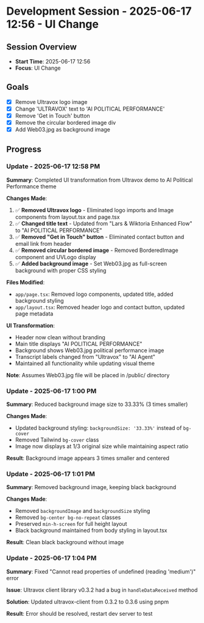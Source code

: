 # Development Session - 2025-06-17 12:56 - UI Change

## Session Overview
- **Start Time**: 2025-06-17 12:56
- **Focus**: UI Change

## Goals
- [x] Remove Ultravox logo image
- [x] Change 'ULTRAVOX' text to 'AI POLITICAL PERFORMANCE' 
- [x] Remove 'Get in Touch' button
- [x] Remove the circular bordered image div
- [x] Add Web03.jpg as background image

## Progress

### Update - 2025-06-17 12:58 PM

**Summary**: Completed UI transformation from Ultravox demo to AI Political Performance theme

**Changes Made**:
1. ✅ **Removed Ultravox logo** - Eliminated logo imports and Image components from layout.tsx and page.tsx
2. ✅ **Changed title text** - Updated from "Lars & Wiktoria Enhanced Flow" to "AI POLITICAL PERFORMANCE"  
3. ✅ **Removed "Get in Touch" button** - Eliminated contact button and email link from header
4. ✅ **Removed circular bordered image** - Removed BorderedImage component and UVLogo display
5. ✅ **Added background image** - Set Web03.jpg as full-screen background with proper CSS styling

**Files Modified**:
- `app/page.tsx`: Removed logo components, updated title, added background styling
- `app/layout.tsx`: Removed header logo and contact button, updated page metadata

**UI Transformation**: 
- Header now clean without branding
- Main title displays "AI POLITICAL PERFORMANCE"
- Background shows Web03.jpg political performance image
- Transcript labels changed from "Ultravox" to "AI Agent"
- Maintained all functionality while updating visual theme

**Note**: Assumes Web03.jpg file will be placed in /public/ directory

### Update - 2025-06-17 1:00 PM

**Summary**: Reduced background image size to 33.33% (3 times smaller)

**Changes Made**:
- Updated background styling: `backgroundSize: '33.33%'` instead of `bg-cover`
- Removed Tailwind `bg-cover` class 
- Image now displays at 1/3 original size while maintaining aspect ratio

**Result**: Background image appears 3 times smaller and centered

### Update - 2025-06-17 1:01 PM

**Summary**: Removed background image, keeping black background

**Changes Made**:
- Removed `backgroundImage` and `backgroundSize` styling
- Removed `bg-center bg-no-repeat` classes
- Preserved `min-h-screen` for full height layout
- Black background maintained from body styling in layout.tsx

**Result**: Clean black background without image

### Update - 2025-06-17 1:04 PM

**Summary**: Fixed "Cannot read properties of undefined (reading 'medium')" error

**Issue**: Ultravox client library v0.3.2 had a bug in `handleDataReceived` method

**Solution**: Updated ultravox-client from 0.3.2 to 0.3.6 using pnpm

**Result**: Error should be resolved, restart dev server to test